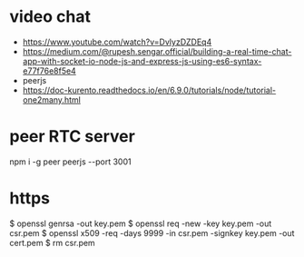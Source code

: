 # video chat
- https://www.youtube.com/watch?v=DvlyzDZDEq4
- https://medium.com/@rupesh.sengar.official/building-a-real-time-chat-app-with-socket-io-node-js-and-express-js-using-es6-syntax-e77f76e8f5e4
- peerjs
- https://doc-kurento.readthedocs.io/en/6.9.0/tutorials/node/tutorial-one2many.html


# peer RTC server
npm i -g peer
peerjs --port 3001

# https 
$ openssl genrsa -out key.pem
$ openssl req -new -key key.pem -out csr.pem
$ openssl x509 -req -days 9999 -in csr.pem -signkey key.pem -out cert.pem
$ rm csr.pem